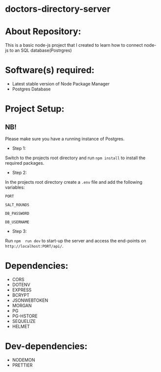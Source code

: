 # doctors-directory-server

# About Repository:
This is a basic node-js project that I created to learn how to connect node-js to an SQL database(Postrgres)

# Software(s) required:
* Latest stable version of Node Package Manager
* Postgres Database

# Project Setup:
## NB!
Please make sure you have a running instance of Postgres.

* Step 1:

Switch to the projects root directory and run `npm install` to install the required packages.

* Step 2:

In the projects root directory create a `.env` file and add the following variables:

`PORT`

`SALT_ROUNDS`

`DB_PASSWORD`

`DB_USERNAME`

* Step 3:

Run `npm  run dev` to start-up the server and access the end-points on `http://localhost:PORT/api/`.


# Dependencies:
* CORS
* DOTENV
* EXPRESS
* BCRYPT
* JSONWEBTOKEN
* MORGAN
* PG
* PG-HSTORE
* SEQUELIZE
* HELMET

# Dev-dependencies:
* NODEMON
* PRETTIER
